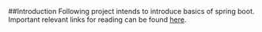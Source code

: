 ##Introduction
Following project intends to introduce basics of spring boot. Important relevant links for reading can be found
[here](https://docs.google.com/a/thoughtworks.com/document/d/1B4tGp2_lmjWdFzsz-L2jdmPful_3o5CpjAeA4mOx81g/edit?usp=sharing).


